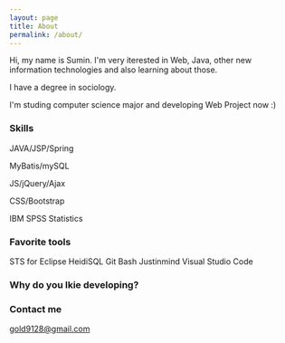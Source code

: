 ```yaml
---
layout: page
title: About
permalink: /about/
---
```


Hi, my name is Sumin. I'm very iterested in Web, Java, other new information technologies and also learning about those.

I have a degree in sociology.

I'm studing computer science major and developing Web Project now :)

### Skills

JAVA/JSP/Spring

MyBatis/mySQL

JS/jQuery/Ajax

CSS/Bootstrap

IBM SPSS Statistics

### Favorite tools

STS for Eclipse
HeidiSQL
Git Bash
Justinmind
Visual Studio Code

### Why do you lkie developing?



### Contact me

[gold9128@gmail.com](mailto:gold9128@gmail.com)
